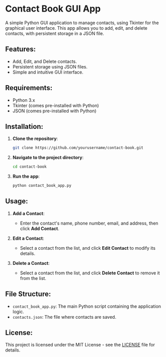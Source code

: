 # Contact Book GUI App

A simple Python GUI application to manage contacts, using Tkinter for the graphical user interface. This app allows you to add, edit, and delete contacts, with persistent storage in a JSON file.

## Features:
- Add, Edit, and Delete contacts.
- Persistent storage using JSON files.
- Simple and intuitive GUI interface.

## Requirements:
- Python 3.x
- Tkinter (comes pre-installed with Python)
- JSON (comes pre-installed with Python)

## Installation:

1. **Clone the repository**:
    ```bash
    git clone https://github.com/yourusername/contact-book.git
    ```

2. **Navigate to the project directory**:
    ```bash
    cd contact-book
    ```

3. **Run the app**:
    ```bash
    python contact_book_app.py
    ```

## Usage:

1. **Add a Contact**:
    - Enter the contact's name, phone number, email, and address, then click **Add Contact**.

2. **Edit a Contact**:
    - Select a contact from the list, and click **Edit Contact** to modify its details.

3. **Delete a Contact**:
    - Select a contact from the list, and click **Delete Contact** to remove it from the list.

## File Structure:

- `contact_book_app.py`: The main Python script containing the application logic.
- `contacts.json`: The file where contacts are saved.

## License:

This project is licensed under the MIT License - see the [LICENSE](LICENSE) file for details.
